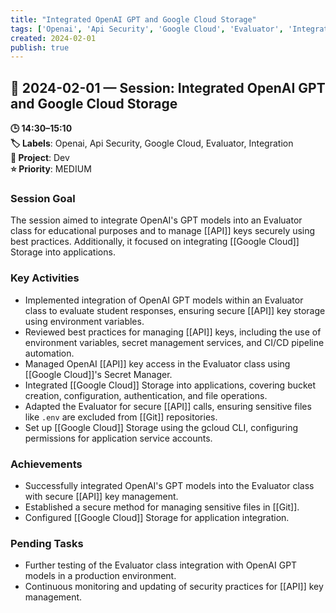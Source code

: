 ```yaml
---
title: "Integrated OpenAI GPT and Google Cloud Storage"
tags: ['Openai', 'Api Security', 'Google Cloud', 'Evaluator', 'Integration']
created: 2024-02-01
publish: true
---
```


## 📅 2024-02-01 — Session: Integrated OpenAI GPT and Google Cloud Storage

**🕒 14:30–15:10**  
**🏷️ Labels**: Openai, Api Security, Google Cloud, Evaluator, Integration  
**📂 Project**: Dev  
**⭐ Priority**: MEDIUM  


### Session Goal
The session aimed to integrate OpenAI's GPT models into an Evaluator class for educational purposes and to manage [[API]] keys securely using best practices. Additionally, it focused on integrating [[Google Cloud]] Storage into applications.

### Key Activities
- Implemented integration of OpenAI GPT models within an Evaluator class to evaluate student responses, ensuring secure [[API]] key storage using environment variables.
- Reviewed best practices for managing [[API]] keys, including the use of environment variables, secret management services, and CI/CD pipeline automation.
- Managed OpenAI [[API]] key access in the Evaluator class using [[Google Cloud]]'s Secret Manager.
- Integrated [[Google Cloud]] Storage into applications, covering bucket creation, configuration, authentication, and file operations.
- Adapted the Evaluator for secure [[API]] calls, ensuring sensitive files like `.env` are excluded from [[Git]] repositories.
- Set up [[Google Cloud]] Storage using the gcloud CLI, configuring permissions for application service accounts.

### Achievements
- Successfully integrated OpenAI's GPT models into the Evaluator class with secure [[API]] key management.
- Established a secure method for managing sensitive files in [[Git]].
- Configured [[Google Cloud]] Storage for application integration.

### Pending Tasks
- Further testing of the Evaluator class integration with OpenAI GPT models in a production environment.
- Continuous monitoring and updating of security practices for [[API]] key management.
